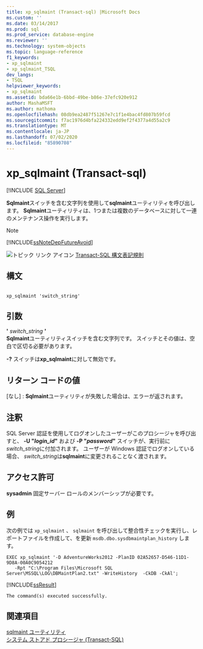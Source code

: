 ```yaml
---
title: xp_sqlmaint (Transact-sql) |Microsoft Docs
ms.custom: ''
ms.date: 03/14/2017
ms.prod: sql
ms.prod_service: database-engine
ms.reviewer: ''
ms.technology: system-objects
ms.topic: language-reference
f1_keywords:
- xp_sqlmaint
- xp_sqlmaint_TSQL
dev_langs:
- TSQL
helpviewer_keywords:
- xp_sqlmaint
ms.assetid: bda66e1b-6bbd-49be-b86e-37efc920e912
author: MashaMSFT
ms.author: mathoma
ms.openlocfilehash: 08db9ea2487f51267e7c1f1e4bac4fd807b59fcd
ms.sourcegitcommit: f7ac1976d4bfa224332edd9ef2f4377a4d55a2c9
ms.translationtype: MT
ms.contentlocale: ja-JP
ms.lasthandoff: 07/02/2020
ms.locfileid: "85890708"
---
```

# <a name="xp_sqlmaint-transact-sql"></a>xp_sqlmaint (Transact-sql)
[!INCLUDE [SQL Server](../../includes/applies-to-version/sqlserver.md)]

  **Sqlmaint**スイッチを含む文字列を使用して**sqlmaint**ユーティリティを呼び出します。 **Sqlmaint**ユーティリティは、1つまたは複数のデータベースに対して一連のメンテナンス操作を実行します。  
  
> [!NOTE]  
>  [!INCLUDE[ssNoteDepFutureAvoid](../../includes/ssnotedepfutureavoid-md.md)]  
  
 ![トピック リンク アイコン](../../database-engine/configure-windows/media/topic-link.gif "トピック リンク アイコン") [Transact-SQL 構文表記規則](../../t-sql/language-elements/transact-sql-syntax-conventions-transact-sql.md)  
  
## <a name="syntax"></a>構文  
  
```  
  
xp_sqlmaint 'switch_string'     
```  
  
## <a name="arguments"></a>引数  
 **'** *switch_string* **'**  
 **Sqlmaint**ユーティリティスイッチを含む文字列です。 スイッチとその値は、空白で区切る必要があります。  
  
 **-?** スイッチは**xp_sqlmaint**に対して無効です。  
  
## <a name="return-code-values"></a>リターン コードの値  
 [なし] : **Sqlmaint**ユーティリティが失敗した場合は、エラーが返されます。  
  
## <a name="remarks"></a>注釈  
 SQL Server 認証を使用してログオンしたユーザーがこのプロシージャを呼び出すと、 **-U "***login_id***"** および **-P "***password***"** スイッチが、実行前に*switch_string*に付加されます。 ユーザーが Windows 認証でログオンしている場合、 *switch_string*は**sqlmaint**に変更されることなく渡されます。  
  
## <a name="permissions"></a>アクセス許可  
 **sysadmin** 固定サーバー ロールのメンバーシップが必要です。  
  
## <a name="examples"></a>例  
 次の例では `xp_sqlmaint` 、 `sqlmaint` を呼び出して整合性チェックを実行し、レポートファイルを作成して、を更新 `msdb.dbo.sysdbmaintplan_history` します。  
  
```  
EXEC xp_sqlmaint '-D AdventureWorks2012 -PlanID 02A52657-D546-11D1-9D8A-00A0C9054212   
   -Rpt "C:\Program Files\Microsoft SQL Server\MSSQL\LOG\DBMaintPlan2.txt" -WriteHistory  -CkDB -CkAl';   
```  
  
 [!INCLUDE[ssResult](../../includes/ssresult-md.md)]  
  
```  
The command(s) executed successfully.  
```  
  
## <a name="see-also"></a>関連項目  
 [sqlmaint ユーティリティ](../../tools/sqlmaint-utility.md)   
 [システム ストアド プロシージャ &#40;Transact-SQL&#41;](../../relational-databases/system-stored-procedures/system-stored-procedures-transact-sql.md)  
  
  
